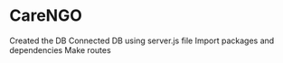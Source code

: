 # CareNGO

Created the DB
Connected DB using server.js file
Import packages and dependencies
Make routes
